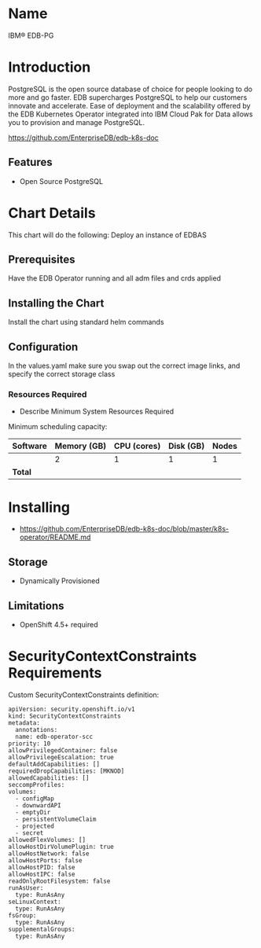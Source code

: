# Name

IBM&reg; EDB-PG

# Introduction

PostgreSQL is the open source database of choice for people looking to do more and go faster. EDB supercharges PostgreSQL to help our customers innovate and accelerate. Ease of deployment and the scalability offered by the EDB Kubernetes Operator integrated into IBM Cloud Pak for Data allows you to provision and manage PostgreSQL.

https://github.com/EnterpriseDB/edb-k8s-doc

## Features

* Open Source PostgreSQL

# Chart Details
This chart will do the following:
Deploy an instance of EDBAS

## Prerequisites
Have the EDB Operator running and all adm files and crds applied

## Installing the Chart
Install the chart using standard helm commands

## Configuration

In the values.yaml make sure you swap out the correct image links, and specify the correct storage class

### Resources Required

* Describe Minimum System Resources Required

Minimum scheduling capacity:

| Software  | Memory (GB) | CPU (cores) | Disk (GB) | Nodes |
| --------- | ----------- | ----------- | --------- | ----- |
|           |      2      |      1      |     1     |   1   |
| **Total** |             |             |           |       |

# Installing

* https://github.com/EnterpriseDB/edb-k8s-doc/blob/master/k8s-operator/README.md

## Storage

* Dynamically Provisioned

## Limitations

* OpenShift 4.5+ required

# SecurityContextConstraints Requirements

Custom SecurityContextConstraints definition:

```
apiVersion: security.openshift.io/v1
kind: SecurityContextConstraints
metadata:
  annotations:
  name: edb-operator-scc
priority: 10
allowPrivilegedContainer: false
allowPrivilegeEscalation: true
defaultAddCapabilities: []
requiredDropCapabilities: [MKNOD]
allowedCapabilities: []
seccompProfiles:
volumes:
  - configMap
  - downwardAPI
  - emptyDir
  - persistentVolumeClaim
  - projected
  - secret
allowedFlexVolumes: []
allowHostDirVolumePlugin: true
allowHostNetwork: false
allowHostPorts: false
allowHostPID: false
allowHostIPC: false
readOnlyRootFilesystem: false
runAsUser:
  type: RunAsAny
seLinuxContext:
  type: RunAsAny
fsGroup:
  type: RunAsAny
supplementalGroups:
  type: RunAsAny
```